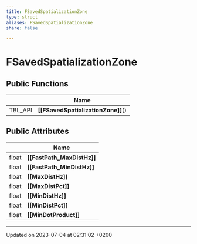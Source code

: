 ```yaml
---
title: FSavedSpatializationZone
type: struct
aliases: FSavedSpatializationZone
share: false

---
```


# FSavedSpatializationZone





## Public Functions

|                | Name           |
| -------------- | -------------- |
| TBL_API | **[[FSavedSpatializationZone]]**() |

## Public Attributes

|                | Name           |
| -------------- | -------------- |
| float | **[[FastPath_MaxDistHz]]**  |
| float | **[[FastPath_MinDistHz]]**  |
| float | **[[MaxDistHz]]**  |
| float | **[[MaxDistPct]]**  |
| float | **[[MinDistHz]]**  |
| float | **[[MinDistPct]]**  |
| float | **[[MinDotProduct]]**  |

-------------------------------

Updated on 2023-07-04 at 02:31:02 +0200